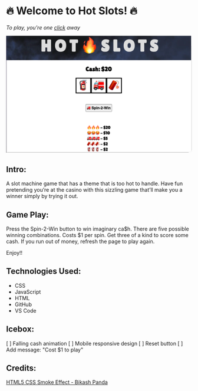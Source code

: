 # **🔥 Welcome to Hot Slots! 🔥**


_To play, you're one [click](https://hot-slots.netlify.app/) away_



![](assets/ScreenShot.png)



## Intro:

A slot machine game that has a theme that is too hot to handle. 
Have fun pretending you’re at the casino with this sizzling game that’ll make you a winner simply by trying it out.


## Game Play:

Press the Spin-2-Win button to win imaginary ca$h. 
There are five possible winning combinations. Costs $1 per spin.
Get three of a kind to score some cash.
If you run out of money, refresh the page to play again. 

Enjoy!!


## Technologies Used:

- CSS 
- JavaScript
- HTML
- GitHub
- VS Code


## Icebox:

[ ] Falling cash animation
[ ] Mobile responsive design
[ ] Reset button
[ ] Add message: "Cost $1 to play" 


## Credits:
[HTML5 CSS Smoke Effect - Bikash Panda](https://codepen.io/phpcodertech/pen/NZLzve)